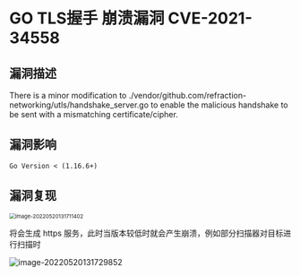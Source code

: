# GO TLS握手 崩溃漏洞 CVE-2021-34558

## 漏洞描述

There is a minor modification to ./vendor/github.com/refraction-networking/utls/handshake_server.go to enable the malicious handshake to be sent with a mismatching certificate/cipher.

## 漏洞影响

```
Go Version < (1.16.6+)
```

## 漏洞复现

<img src="https://typora-notes-1308934770.cos.ap-beijing.myqcloud.com/202205201317475.png" alt="image-20220520131711402" style="zoom:67%;" />

将会生成 https 服务，此时当版本较低时就会产生崩溃，例如部分扫描器对目标进行扫描时

![image-20220520131729852](https://typora-notes-1308934770.cos.ap-beijing.myqcloud.com/202205201317938.png)